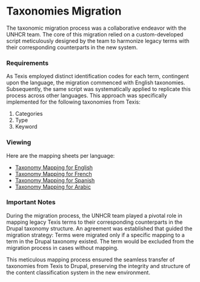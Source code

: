 # Taxonomies Migration

The taxonomic migration process was a collaborative endeavor with the UNHCR team. The core of this migration relied on a custom-developed script meticulously designed by the team to harmonize legacy terms with their corresponding counterparts in the new system.

### **Requirements**

As Texis employed distinct identification codes for each term, contingent upon the language, the migration commenced with English taxonomies. Subsequently, the same script was systematically applied to replicate this process across other languages. This approach was specifically implemented for the following taxonomies from Texis:

1. Categories
2. Type
3. Keyword

### **Viewing**

Here are the mapping sheets per language:

* [Taxonomy Mapping for English](https://docs.google.com/spreadsheets/d/1RC5Itv0-VTNIV8kyY_SWa3qx4eTU21Z0npfP6VCwSDs/edit#gid=269610522)
* [Taxonomy Mapping for French](https://docs.google.com/spreadsheets/d/1eeR6BvRanPP4aOXfeQlMRv7LJ2up25ZHVEmZBodB2-Y/edit#gid=269610522)
* [Taxonomy Mapping for Spanish](https://docs.google.com/spreadsheets/d/1864mQ9FaNOQVRw3dwJCVbQFBqehW92ZWYRqZce-yImo/edit#gid=269610522)
* [Taxonomy Mapping for Arabic](https://docs.google.com/spreadsheets/d/1tM6sS1pm_nDu7lzbUOAJXZdV7gCkNak3q7KZbkraukQ/edit#gid=269610522)

### **Important Notes**

During the migration process, the UNHCR team played a pivotal role in mapping legacy Texis terms to their corresponding counterparts in the Drupal taxonomy structure. An agreement was established that guided the migration strategy: Terms were migrated only if a specific mapping to a term in the Drupal taxonomy existed. The term would be excluded from the migration process in cases without mapping.

This meticulous mapping process ensured the seamless transfer of taxonomies from Texis to Drupal, preserving the integrity and structure of the content classification system in the new environment.
